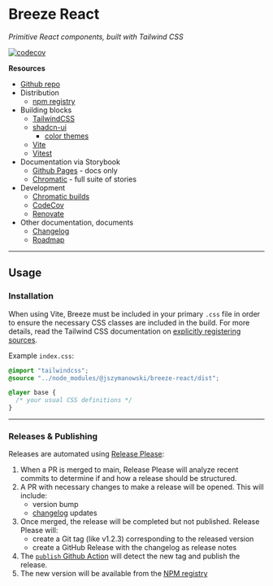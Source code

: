# Breeze React

_Primitive React components, built with Tailwind CSS_

[![codecov](https://codecov.io/gh/jszymanowski/breeze/branch/main/graph/badge.svg)](https://codecov.io/gh/jszymanowski/breeze)

**Resources**

- [Github repo](https://github.com/jszymanowski/breeze)
- Distribution
  - [npm registry](https://www.npmjs.com/package/@jszymanowski/breeze-react)
- Building blocks
  - [TailwindCSS](https://tailwindcss.com/docs)
  - [shadcn-ui](https://ui.shadcn.com/docs/)
    - [color themes](https://ui.shadcn.com/colors)
  - [Vite](https://vite.dev/guide/)
  - [Vitest](https://vitest.dev/guide/)
- Documentation via Storybook
  - [Github Pages](https://jszymanowski.github.io/breeze/) - docs only
  - [Chromatic](https://67ccefd8fafa91b1c6c38501-dubbfpsqzi.chromatic.com/) - full suite of stories
- Development
  - [Chromatic builds](https://www.chromatic.com/builds?appId=67ccefd8fafa91b1c6c38501)
  - [CodeCov](https://app.codecov.io/gh/jszymanowski/breeze)
  - [Renovate](https://developer.mend.io/github/jszymanowski/breeze)
- Other documentation, documents
  - [Changelog](./CHANGELOG.md)
  - [Roadmap](./docs/ROADMAP.md)

---

## Usage

### Installation

When using Vite, Breeze must be included in your primary `.css` file in order to ensure the necessary CSS classes are included in the build. For more details, read the Tailwind CSS documentation on [explicitly registering sources](https://tailwindcss.com/docs/detecting-classes-in-source-files#explicitly-registering-sources).

Example `index.css`:

```css
@import "tailwindcss";
@source "../node_modules/@jszymanowski/breeze-react/dist";

@layer base {
  /* your usual CSS definitions */
}
```

---

### Releases & Publishing

Releases are automated using [Release Please](https://github.com/googleapis/release-please):

1. When a PR is merged to main, Release Please will analyze recent commits to determine if and how a release should be structured.
1. A PR with necessary changes to make a release will be opened. This will include:
   - version bump
   - [changelog](./CHANGELOG.md) updates
1. Once merged, the release will be completed but not published. Release Please will:
   - create a Git tag (like v1.2.3) corresponding to the released version
   - create a GitHub Release with the changelog as release notes
1. The [`publish` Github Action](../../.github/workflows/publish.yml) will detect the new tag and publish the release.
1. The new version will be available from the [NPM registry](https://www.npmjs.com/package/@jszymanowski/breeze-react)
